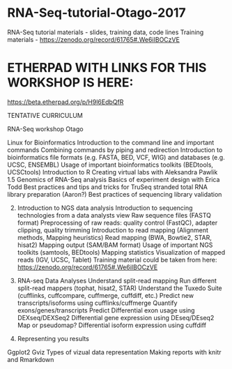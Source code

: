 # RNA-Seq-tutorial-Otago-2017
RNA-Seq tutorial materials - slides, training data, code lines
Training materials - https://zenodo.org/record/61765#.We6iIBOCzVE

# ETHERPAD WITH LINKS FOR THIS WORKSHOP IS HERE: 
https://beta.etherpad.org/p/H9l6EdbQfR

TENTATIVE CURRICULUM

RNA-Seq workshop Otago 


Linux for Bioinformatics
Introduction to the command line and important commands
Combining commands by piping and redirection
Introduction to bioinformatics file formats (e.g. FASTA, BED, VCF, WIG) and databases (e.g. UCSC, ENSEMBL)
Usage of important bioinformatics toolkits (BEDtools, UCSCtools)
Introduction to R
Creating virtual labs with Aleksandra Pawlik
1.5 Genomics of RNA-Seq analysis 
Basics of experiment design with Erica Todd
Best practices and tips and tricks for TruSeq stranded total RNA library preparation (Aaron?)
Best practices of sequencing library validation




2. Introduction to NGS data analysis
Introduction to sequencing technologies from a data analysts view
Raw sequence files (FASTQ format)
Preprocessing of raw reads: quality control (FastQC), adapter clipping, quality trimming
Introduction to read mapping (Alignment methods, Mapping heuristics)
Read mapping (BWA, Bowtie2, STAR, hisat2)
Mapping output (SAM/BAM format)
Usage of important NGS toolkits (samtools, BEDtools)
Mapping statistics
Visualization of mapped reads (IGV, UCSC, Tablet)
Training material could be taken from here: https://zenodo.org/record/61765#.We6iIBOCzVE

3. RNA-seq Data Analyses
Understand split-read mapping
Run different split-read mappers (tophat, hisat2, STAR)
Understand the Tuxedo Suite (cufflinks, cuffcompare, cuffmerge, cuffdiff, etc.)
Predict new transcripts/isoforms using cufflinks/cuffmerge
Quantify exons/genes/transcripts
Predict
Differential exon usage using DEXseq/DEXSeq2
Differential gene expression using DEseq/DEseq2
Map or pseudomap?
Differential isoform expression using cuffdiff

4. Representing you results

Ggplot2
Gviz
Types of vizual data representation
Making reports with knitr and Rmarkdown

